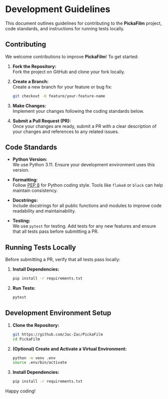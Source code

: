 # Development Guidelines

This document outlines guidelines for contributing to the **PickaFilm** project, code standards, and instructions for running tests locally.

## Contributing

We welcome contributions to improve **PickaFilm**! To get started:

1. **Fork the Repository:**  
   Fork the project on GitHub and clone your fork locally.

2. **Create a Branch:**  
   Create a new branch for your feature or bug fix:

   ```bash
   git checkout -b feature/your-feature-name
   ```

3. **Make Changes:**  
   Implement your changes following the coding standards below.

4. **Submit a Pull Request (PR):**  
   Once your changes are ready, submit a PR with a clear description of your changes and references to any related issues.

## Code Standards

- **Python Version:**  
  We use Python 3.11. Ensure your development environment uses this version.

- **Formatting:**  
  Follow [PEP 8](https://www.python.org/dev/peps/pep-0008/) for Python coding style. Tools like `flake8` or `black` can help maintain consistency.

- **Docstrings:**  
  Include docstrings for all public functions and modules to improve code readability and maintainability.

- **Testing:**  
  We use `pytest` for testing. Add tests for any new features and ensure that all tests pass before submitting a PR.

## Running Tests Locally

Before submitting a PR, verify that all tests pass locally:

1. **Install Dependencies:**

   ```bash
   pip install -r requirements.txt
   ```

2. **Run Tests:**
   ```bash
   pytest
   ```

## Development Environment Setup

1. **Clone the Repository:**

   ```bash
   git https://github.com/Jac-Zac/PickaFilm
   cd PickaFilm
   ```

2. **(Optional) Create and Activate a Virtual Environment:**

   ```bash
   python -m venv .env
   source .env/bin/activate
   ```

3. **Install Dependencies:**
   ```bash
   pip install -r requirements.txt
   ```

Happy coding!
